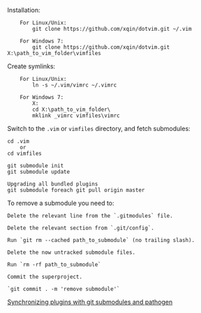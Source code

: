 Installation:

		For Linux/Unix:
			git clone https://github.com/xqin/dotvim.git ~/.vim

		For Windows 7:
			git clone https://github.com/xqin/dotvim.git X:\path_to_vim_folder\vimfiles


Create symlinks:

		For Linux/Unix:
			ln -s ~/.vim/vimrc ~/.vimrc

		For Windows 7:
			X:
			cd X:\path_to_vim_folder\
			mklink _vimrc vimfiles\vimrc


Switch to the `.vim` or `vimfiles` directory, and fetch submodules:

    cd .vim
        or
    cd vimfiles

    git submodule init
    git submodule update

    Upgrading all bundled plugins
    git submodule foreach git pull origin master


To remove a submodule you need to:

    Delete the relevant line from the `.gitmodules` file.

    Delete the relevant section from `.git/config`.

    Run `git rm --cached path_to_submodule` (no trailing slash).

    Delete the now untracked submodule files.

    Run `rm -rf path_to_submodule`

    Commit the superproject.

    `git commit . -m 'remove submodule'`


[Synchronizing plugins with git submodules and pathogen](http://vimcasts.org/episodes/synchronizing-plugins-with-git-submodules-and-pathogen/)
